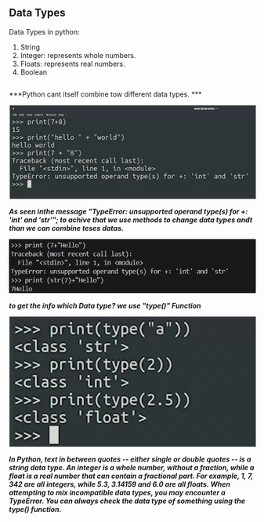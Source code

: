 ## Data Types

Data Types in python:
1. String
2. Integer: represents whole numbers.
3. Floats: represents real numbers.
4. Boolean

````

````



***Python cant itself combine tow different data types. *** 

![data_1](images/data_1.png)   

***As seen inthe message "TypeError: unsupported operand type(s) for +: 'int' and 'str'"; to achive that we use methods to change data types andt than we can combine teses datas.***

![data_2](images/data_2.png)  

***to get the info which Data type? we use "type()" Function***

![data_3](images/data_3.png)


***In Python, text in between quotes -- either single or double quotes -- is a string data type. An integer is a whole number, without a fraction, while a float is a real number that can contain a fractional part. For example, 1, 7, 342 are all integers, while 5.3, 3.14159 and 6.0 are all floats. When attempting to mix incompatible data types, you may encounter a TypeError. You can always check the data type of something using the type() function.***

